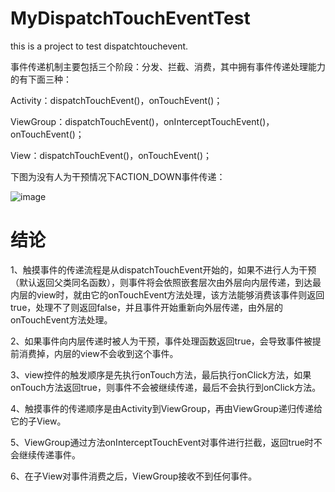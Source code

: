 # MyDispatchTouchEventTest
this is a project to test dispatchtouchevent.

事件传递机制主要包括三个阶段：分发、拦截、消费，其中拥有事件传递处理能力的有下面三种：

Activity：dispatchTouchEvent()，onTouchEvent()；

ViewGroup：dispatchTouchEvent()，onInterceptTouchEvent()，onTouchEvent()；

View：dispatchTouchEvent()，onTouchEvent()；

下图为没有人为干预情况下ACTION_DOWN事件传递：

![image](https://yangukanyang.hulianjun.com/fenaming/20583109-423bc028e81cf0fb.png)

# 结论

1、触摸事件的传递流程是从dispatchTouchEvent开始的，如果不进行人为干预（默认返回父类同名函数），则事件将会依照嵌套层次由外层向内层传递，到达最内层的view时，就由它的onTouchEvent方法处理，该方法能够消费该事件则返回true，处理不了则返回false，并且事件开始重新向外层传递，由外层的onTouchEvent方法处理。

2、如果事件向内层传递时被人为干预，事件处理函数返回true，会导致事件被提前消费掉，内层的view不会收到这个事件。

3、view控件的触发顺序是先执行onTouch方法，最后执行onClick方法，如果onTouch方法返回true，则事件不会被继续传递，最后不会执行到onClick方法。

4、触摸事件的传递顺序是由Activity到ViewGroup，再由ViewGroup递归传递给它的子View。

5、ViewGroup通过方法onInterceptTouchEvent对事件进行拦截，返回true时不会继续传递事件。

6、在子View对事件消费之后，ViewGroup接收不到任何事件。
